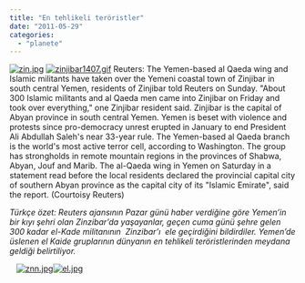 ```yaml
---
title: "En tehlikeli teröristler"
date: "2011-05-29"
categories: 
  - "planete"
---
```


[![zin.jpg](/uploads/2011/05/zin.jpg)](/uploads/2011/05/zin.jpg "zin.jpg") [![zinjibar1407.gif](/uploads/2011/05/zinjibar1407.thumbnail.gif)](/uploads/2011/05/zinjibar1407.gif "zinjibar1407.gif") Reuters: The Yemen-based al Qaeda wing and Islamic militants have taken over the Yemeni coastal town of Zinjibar in south central Yemen, residents of Zinjibar told Reuters on Sunday. "About 300 Islamic militants and al Qaeda men came into Zinjibar on Friday and took over everything," one Zinjibar resident said. Zinjibar is the capital of Abyan province in south central Yemen. Yemen is beset with violence and protests since pro-democracy unrest erupted in January to end President Ali Abdullah Saleh's near 33-year rule. The Yemen-based al Qaeda branch is the world's most active terror cell, according to Washington. The group has strongholds in remote mountain regions in the provinces of Shabwa, Abyan, Jouf and Marib. The al-Qaeda wing in Yemen on Saturday in a statement read before the local residents declared the provincial capital city of southern Abyan province as the capital city of its "Islamic Emirate", said the report. (Courtoisy Reuters)

_Türkçe özet: Reuters ajansının Pazar günü haber verdiğine göre Yemen’in bir kıyı şehri olan Zinzibar’da yaşayanlar, geçen cuma günü şehre gelen 300 kadar el-Kade militanının  Zinzibar’ı  ele geçirdiğini bildirdiler. Yemen’de üslenen el Kaide gruplarının dünyanın en tehlikeli teröristlerinden meydana geldiği belirtiliyor._ 

[](/uploads/2011/05/znn.jpg "znn.jpg")

   [![znn.jpg](/uploads/2011/05/znn.jpg)](/uploads/2011/05/znn.jpg "znn.jpg")[![el.jpg](/uploads/2011/05/el.jpg)](/uploads/2011/05/el.jpg "el.jpg")
